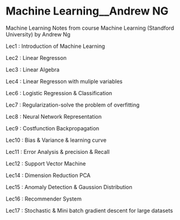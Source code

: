 # Machine Learning__Andrew NG

Machine Learning Notes from course Machine Learning (Standford University) by Andrew Ng

Lec1 : Introduction of Machine Learning

Lec2 : Linear Regresson

Lec3 : Linear Algebra

Lec4 : Linear Regresson with muliple variables

Lec6 : Logistic Regression & Classification

Lec7 : Regularization-solve the problem of overfitting

Lec8 : Neural Network Representation

Lec9 : Costfunction Backpropagation

Lec10 : Bias & Variance & learning curve

Lec11 : Error Analysis & precision & Recall

Lec12 : Support Vector Machine

Lec14 : Dimension Reduction PCA

Lec15 : Anomaly Detection & Gaussion Distribution

Lec16 : Recommender System

Lec17 : Stochastic & Mini batch gradient descent for large datasets




